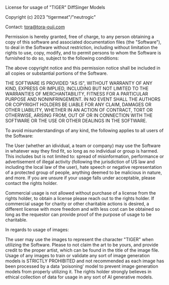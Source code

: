 License for usage of "TIGER" DiffSinger Models

Copyright (c) 2023 "tigermeat"/"neutrogic"

Contact: tora@tora-ouji.com

Permission is hereby granted, free of charge, to any person obtaining a copy
of this software and associated documentation files (the "Software"), to deal
in the Software without restriction, including without limitation the rights
to use, copy, modify, and to permit persons to whom the Software is
furnished to do so, subject to the following conditions:

The above copyright notice and this permission notice shall be included in all
copies or substantial portions of the Software.

THE SOFTWARE IS PROVIDED "AS IS", WITHOUT WARRANTY OF ANY KIND, EXPRESS OR
IMPLIED, INCLUDING BUT NOT LIMITED TO THE WARRANTIES OF MERCHANTABILITY,
FITNESS FOR A PARTICULAR PURPOSE AND NONINFRINGEMENT. IN NO EVENT SHALL THE
AUTHORS OR COPYRIGHT HOLDERS BE LIABLE FOR ANY CLAIM, DAMAGES OR OTHER
LIABILITY, WHETHER IN AN ACTION OF CONTRACT, TORT OR OTHERWISE, ARISING FROM,
OUT OF OR IN CONNECTION WITH THE SOFTWARE OR THE USE OR OTHER DEALINGS IN THE
SOFTWARE.

To avoid misunderstandings of any kind, the following applies to all users of
the Software:

The User (whether an idividual, a team or company) may use the Software in whatever
way they find fit, so long as no individual or group is harmed. This includes but is
not limited to: spread of misinformation, performance or advertisement of
illegal activity (following the jurisdiction of US law and including the local law
of the user), hate speech or negative representation of a protected group of people,
anything deemed to be malicious in nature, and more. If you are unsure if your
usage falls under acceptable, please contact the rights holder.

Commercial usage is not allowed without purchase of a license from the rights holder,
to obtain a license please reach out to the rights holder. If commercial usage for
charity or other charitable actions is desired, a different license with more freedom
and with less cost can be obtained so long as the requestor can provide proof of
the purpose of usage to be charitable.

In regards to usage of images:

The user may use the images to represent the character "TIGER" when utilizing
the Software. Please to not claim the art to be yours, and provide credit to the proper
artist, which can be found in the title of the image file. Usage of any images to train
or validate any sort of image generation models is STRICTLY PROHIBITED and not recommended
as each image has been processed by a data 'poisoning' model to prevent image generation
models from properly utilizing it. The rights holder strongly believes in ethical
collection of data for usage in any sort of AI generative models.